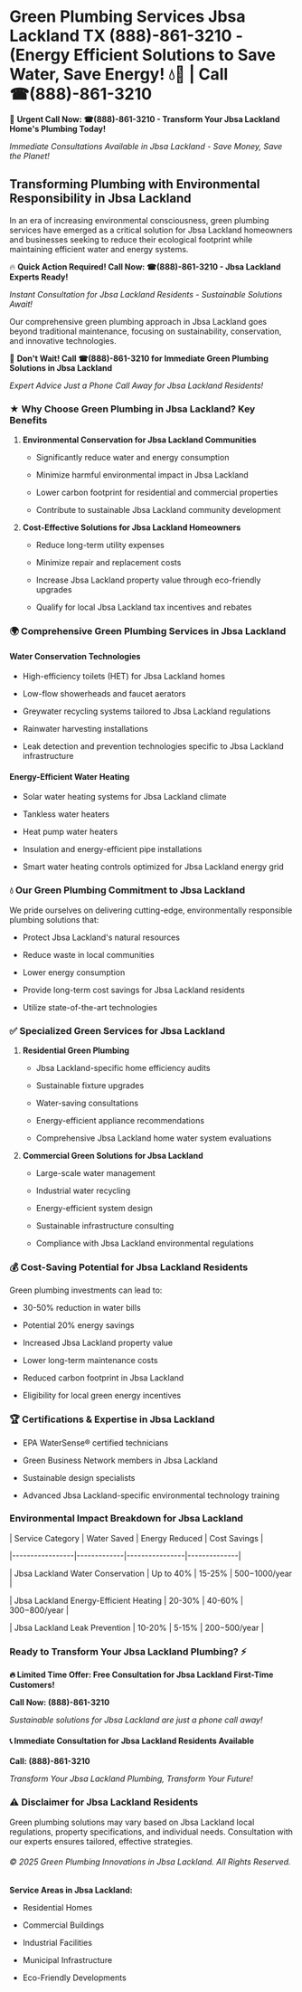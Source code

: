 # Green Plumbing Services Jbsa Lackland TX (888)-861-3210 - (Energy Efficient Solutions to Save Water, Save Energy! 💧🌿 | Call ☎(888)-861-3210

🚨 **Urgent Call Now: ☎(888)-861-3210 - Transform Your Jbsa Lackland Home's Plumbing Today!**
*Immediate Consultations Available in Jbsa Lackland - Save Money, Save the Planet!*

## Transforming Plumbing with Environmental Responsibility in Jbsa Lackland

In an era of increasing environmental consciousness, green plumbing services have emerged as a critical solution for Jbsa Lackland homeowners and businesses seeking to reduce their ecological footprint while maintaining efficient water and energy systems. 

🔥 **Quick Action Required! Call Now: ☎(888)-861-3210 - Jbsa Lackland Experts Ready!**
*Instant Consultation for Jbsa Lackland Residents - Sustainable Solutions Await!*

Our comprehensive green plumbing approach in Jbsa Lackland goes beyond traditional maintenance, focusing on sustainability, conservation, and innovative technologies.

🚨 **Don't Wait! Call ☎(888)-861-3210 for Immediate Green Plumbing Solutions in Jbsa Lackland**
*Expert Advice Just a Phone Call Away for Jbsa Lackland Residents!*

### ★ Why Choose Green Plumbing in Jbsa Lackland? Key Benefits

1. **Environmental Conservation for Jbsa Lackland Communities** 
   - Significantly reduce water and energy consumption
   - Minimize harmful environmental impact in Jbsa Lackland
   - Lower carbon footprint for residential and commercial properties
   - Contribute to sustainable Jbsa Lackland community development

2. **Cost-Effective Solutions for Jbsa Lackland Homeowners** 
   - Reduce long-term utility expenses
   - Minimize repair and replacement costs
   - Increase Jbsa Lackland property value through eco-friendly upgrades
   - Qualify for local Jbsa Lackland tax incentives and rebates

### 🌍 Comprehensive Green Plumbing Services in Jbsa Lackland

#### Water Conservation Technologies
- High-efficiency toilets (HET) for Jbsa Lackland homes
- Low-flow showerheads and faucet aerators
- Greywater recycling systems tailored to Jbsa Lackland regulations
- Rainwater harvesting installations
- Leak detection and prevention technologies specific to Jbsa Lackland infrastructure

#### Energy-Efficient Water Heating
- Solar water heating systems for Jbsa Lackland climate
- Tankless water heaters
- Heat pump water heaters
- Insulation and energy-efficient pipe installations
- Smart water heating controls optimized for Jbsa Lackland energy grid

### 💧 Our Green Plumbing Commitment to Jbsa Lackland

We pride ourselves on delivering cutting-edge, environmentally responsible plumbing solutions that:
- Protect Jbsa Lackland's natural resources
- Reduce waste in local communities
- Lower energy consumption
- Provide long-term cost savings for Jbsa Lackland residents
- Utilize state-of-the-art technologies

### ✅ Specialized Green Services for Jbsa Lackland

1. **Residential Green Plumbing**
   - Jbsa Lackland-specific home efficiency audits
   - Sustainable fixture upgrades
   - Water-saving consultations
   - Energy-efficient appliance recommendations
   - Comprehensive Jbsa Lackland home water system evaluations

2. **Commercial Green Solutions for Jbsa Lackland**
   - Large-scale water management
   - Industrial water recycling
   - Energy-efficient system design
   - Sustainable infrastructure consulting
   - Compliance with Jbsa Lackland environmental regulations

### 💰 Cost-Saving Potential for Jbsa Lackland Residents

Green plumbing investments can lead to:
- 30-50% reduction in water bills
- Potential 20% energy savings
- Increased Jbsa Lackland property value
- Lower long-term maintenance costs
- Reduced carbon footprint in Jbsa Lackland
- Eligibility for local green energy incentives

### 🏆 Certifications & Expertise in Jbsa Lackland

- EPA WaterSense® certified technicians
- Green Business Network members in Jbsa Lackland
- Sustainable design specialists
- Advanced Jbsa Lackland-specific environmental technology training

### Environmental Impact Breakdown for Jbsa Lackland

| Service Category | Water Saved | Energy Reduced | Cost Savings |
|-----------------|-------------|----------------|--------------|
| Jbsa Lackland Water Conservation | Up to 40% | 15-25% | $500-$1000/year |
| Jbsa Lackland Energy-Efficient Heating | 20-30% | 40-60% | $300-$800/year |
| Jbsa Lackland Leak Prevention | 10-20% | 5-15% | $200-$500/year |

### Ready to Transform Your Jbsa Lackland Plumbing? ⚡

**🔥 Limited Time Offer: Free Consultation for Jbsa Lackland First-Time Customers!**

**Call Now: (888)-861-3210**
*Sustainable solutions for Jbsa Lackland are just a phone call away!*

#### 📞 Immediate Consultation for Jbsa Lackland Residents Available

**Call: (888)-861-3210**
*Transform Your Jbsa Lackland Plumbing, Transform Your Future!*

### ⚠️ Disclaimer for Jbsa Lackland Residents

Green plumbing solutions may vary based on Jbsa Lackland local regulations, property specifications, and individual needs. Consultation with our experts ensures tailored, effective strategies.

###### © 2025 Green Plumbing Innovations in Jbsa Lackland. All Rights Reserved.

**Service Areas in Jbsa Lackland:** 
- Residential Homes
- Commercial Buildings
- Industrial Facilities
- Municipal Infrastructure
- Eco-Friendly Developments